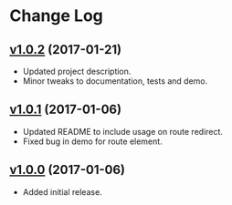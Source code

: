 # Change Log

## [v1.0.2](https://github.com/arsnebula/nebula-routing/releases/tag/v1.0.2) (2017-01-21)

- Updated project description.
- Minor tweaks to documentation, tests and demo.

## [v1.0.1](https://github.com/arsnebula/nebula-routing/releases/tag/v1.0.1) (2017-01-06)

- Updated README to include usage on route redirect.
- Fixed bug in demo for route element.

## [v1.0.0](https://github.com/arsnebula/nebula-routing/releases/tag/v1.0.0) (2017-01-06)

- Added initial release.